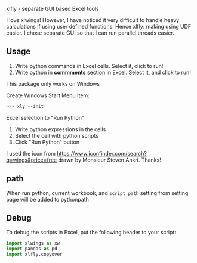 xlfly - separate GUI based Excel tools

I love xlwings! However, I have noticed it very difficult to handle heavy calculations if using user defined functions. Hence xlfly: making using UDF easier. I chose separate GUI so that I can run parallel threads easier. 

## Usage

1. Write python commands in Excel cells. Select it, click to run!
2. Write python in **commments** section in Excel. Select it, and click to run!

This package only works on Windows

Create Windows Start Menu Item:

```bash
>>> xly --init
```

Excel selection to "Run Python"
1. Write python expressions in the cells
2. Select the cell with python scripts
3. Click "Run Python" button


I used the icon from https://www.iconfinder.com/search?q=wings&price=free drawn by Monsieur Steven Ankri. Thanks!

## path

When run python, current workbook, and `script_path` setting from setting page will be added to pythonpath

## Debug

To debug the scripts in Excel, put the following header to your script:

```python
import xlwings as xw
import pandas as pd
import xlfly.copyover
```
